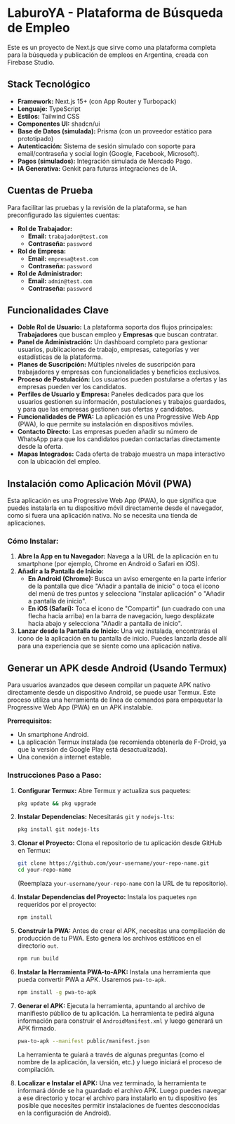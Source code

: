 # LaburoYA - Plataforma de Búsqueda de Empleo

Este es un proyecto de Next.js que sirve como una plataforma completa para la búsqueda y publicación de empleos en Argentina, creada con Firebase Studio.

## Stack Tecnológico

*   **Framework:** Next.js 15+ (con App Router y Turbopack)
*   **Lenguaje:** TypeScript
*   **Estilos:** Tailwind CSS
*   **Componentes UI:** shadcn/ui
*   **Base de Datos (simulada):** Prisma (con un proveedor estático para prototipado)
*   **Autenticación:** Sistema de sesión simulado con soporte para email/contraseña y social login (Google, Facebook, Microsoft).
*   **Pagos (simulados):** Integración simulada de Mercado Pago.
*   **IA Generativa:** Genkit para futuras integraciones de IA.

## Cuentas de Prueba

Para facilitar las pruebas y la revisión de la plataforma, se han preconfigurado las siguientes cuentas:

*   **Rol de Trabajador:**
    *   **Email:** `trabajador@test.com`
    *   **Contraseña:** `password`
*   **Rol de Empresa:**
    *   **Email:** `empresa@test.com`
    *   **Contraseña:** `password`
*   **Rol de Administrador:**
    *   **Email:** `admin@test.com`
    *   **Contraseña:** `password`

## Funcionalidades Clave

*   **Doble Rol de Usuario:** La plataforma soporta dos flujos principales: **Trabajadores** que buscan empleo y **Empresas** que buscan contratar.
*   **Panel de Administración:** Un dashboard completo para gestionar usuarios, publicaciones de trabajo, empresas, categorías y ver estadísticas de la plataforma.
*   **Planes de Suscripción:** Múltiples niveles de suscripción para trabajadores y empresas con funcionalidades y beneficios exclusivos.
*   **Proceso de Postulación:** Los usuarios pueden postularse a ofertas y las empresas pueden ver los candidatos.
*   **Perfiles de Usuario y Empresa:** Paneles dedicados para que los usuarios gestionen su información, postulaciones y trabajos guardados, y para que las empresas gestionen sus ofertas y candidatos.
*   **Funcionalidades de PWA:** La aplicación es una Progressive Web App (PWA), lo que permite su instalación en dispositivos móviles.
*   **Contacto Directo:** Las empresas pueden añadir su número de WhatsApp para que los candidatos puedan contactarlas directamente desde la oferta.
*   **Mapas Integrados:** Cada oferta de trabajo muestra un mapa interactivo con la ubicación del empleo.

## Instalación como Aplicación Móvil (PWA)

Esta aplicación es una Progressive Web App (PWA), lo que significa que puedes instalarla en tu dispositivo móvil directamente desde el navegador, como si fuera una aplicación nativa. No se necesita una tienda de aplicaciones.

### Cómo Instalar:

1.  **Abre la App en tu Navegador:** Navega a la URL de la aplicación en tu smartphone (por ejemplo, Chrome en Android o Safari en iOS).
2.  **Añadir a la Pantalla de Inicio:**
    *   **En Android (Chrome):** Busca un aviso emergente en la parte inferior de la pantalla que dice "Añadir a pantalla de inicio" o toca el icono del menú de tres puntos y selecciona "Instalar aplicación" o "Añadir a pantalla de inicio".
    *   **En iOS (Safari):** Toca el icono de "Compartir" (un cuadrado con una flecha hacia arriba) en la barra de navegación, luego desplázate hacia abajo y selecciona "Añadir a pantalla de inicio".
3.  **Lanzar desde la Pantalla de Inicio:** Una vez instalada, encontrarás el icono de la aplicación en tu pantalla de inicio. Puedes lanzarla desde allí para una experiencia que se siente como una aplicación nativa.

## Generar un APK desde Android (Usando Termux)

Para usuarios avanzados que deseen compilar un paquete APK nativo directamente desde un dispositivo Android, se puede usar Termux. Este proceso utiliza una herramienta de línea de comandos para empaquetar la Progressive Web App (PWA) en un APK instalable.

**Prerrequisitos:**
*   Un smartphone Android.
*   La aplicación Termux instalada (se recomienda obtenerla de F-Droid, ya que la versión de Google Play está desactualizada).
*   Una conexión a internet estable.

### Instrucciones Paso a Paso:

1.  **Configurar Termux:**
    Abre Termux y actualiza sus paquetes:
    ```bash
    pkg update && pkg upgrade
    ```

2.  **Instalar Dependencias:**
    Necesitarás `git` y `nodejs-lts`:
    ```bash
    pkg install git nodejs-lts
    ```

3.  **Clonar el Proyecto:**
    Clona el repositorio de tu aplicación desde GitHub en Termux:
    ```bash
    git clone https://github.com/your-username/your-repo-name.git
    cd your-repo-name
    ```
    (Reemplaza `your-username/your-repo-name` con la URL de tu repositorio).

4.  **Instalar Dependencias del Proyecto:**
    Instala los paquetes `npm` requeridos por el proyecto:
    ```bash
    npm install
    ```

5.  **Construir la PWA:**
    Antes de crear el APK, necesitas una compilación de producción de tu PWA. Esto genera los archivos estáticos en el directorio `out`.
    ```bash
    npm run build
    ```

6.  **Instalar la Herramienta PWA-to-APK:**
    Instala una herramienta que pueda convertir PWA a APK. Usaremos `pwa-to-apk`.
    ```bash
    npm install -g pwa-to-apk
    ```

7.  **Generar el APK:**
    Ejecuta la herramienta, apuntando al archivo de manifiesto público de tu aplicación. La herramienta te pedirá alguna información para construir el `AndroidManifest.xml` y luego generará un APK firmado.
    ```bash
    pwa-to-apk --manifest public/manifest.json
    ```
    La herramienta te guiará a través de algunas preguntas (como el nombre de la aplicación, la versión, etc.) y luego iniciará el proceso de compilación.

8.  **Localizar e Instalar el APK:**
    Una vez terminado, la herramienta te informará dónde se ha guardado el archivo APK. Luego puedes navegar a ese directorio y tocar el archivo para instalarlo en tu dispositivo (es posible que necesites permitir instalaciones de fuentes desconocidas en la configuración de Android).
